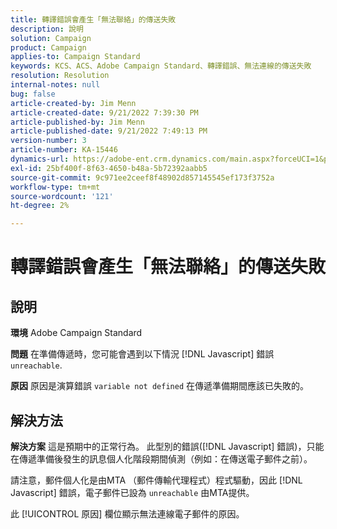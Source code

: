 ```yaml
---
title: 轉譯錯誤會產生「無法聯絡」的傳送失敗
description: 說明
solution: Campaign
product: Campaign
applies-to: Campaign Standard
keywords: KCS、ACS、Adobe Campaign Standard、轉譯錯誤、無法連線的傳送失敗
resolution: Resolution
internal-notes: null
bug: false
article-created-by: Jim Menn
article-created-date: 9/21/2022 7:39:30 PM
article-published-by: Jim Menn
article-published-date: 9/21/2022 7:49:13 PM
version-number: 3
article-number: KA-15446
dynamics-url: https://adobe-ent.crm.dynamics.com/main.aspx?forceUCI=1&pagetype=entityrecord&etn=knowledgearticle&id=31bf9718-e539-ed11-9db1-0022480866ad
exl-id: 25bf400f-8f63-4650-b48a-5b72392aabb5
source-git-commit: 9c971ee2ceef8f48902d857145545ef173f3752a
workflow-type: tm+mt
source-wordcount: '121'
ht-degree: 2%

---
```


# 轉譯錯誤會產生「無法聯絡」的傳送失敗

## 說明


<b>環境</b>
Adobe Campaign Standard

<b>問題</b>
在準備傳遞時，您可能會遇到以下情況 [!DNL Javascript] 錯誤 `unreachable`.

<b>原因</b>
原因是演算錯誤 `variable not defined` 在傳遞準備期間應該已失敗的。


## 解決方法


<b>解決方案</b>
這是預期中的正常行為。 此型別的錯誤([!DNL Javascript] 錯誤)，只能在傳遞準備後發生的訊息個人化階段期間偵測（例如：在傳送電子郵件之前）。

請注意，郵件個人化是由MTA （郵件傳輸代理程式）程式驅動，因此 [!DNL Javascript] 錯誤，電子郵件已設為 `unreachable` 由MTA提供。

此 [!UICONTROL 原因] 欄位顯示無法連線電子郵件的原因。
